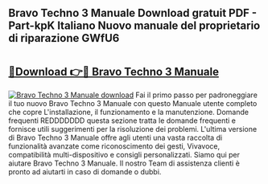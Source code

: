 ## Bravo Techno 3 Manuale Download gratuit PDF - Part-kpK Italiano Nuovo manuale del proprietario di riparazione GWfU6

# <h2><a href="http://dfe2rpo.blite.top/?on=Bravo+Techno+3+Manuale">🔗Download 👉🔴 Bravo Techno 3 Manuale</a></h2>

[![Bravo Techno 3 Manuale download](https://i.imgur.com/lujVjoI.png)](http://dfe2rpo.blite.top/?on=Bravo+Techno+3+Manuale)
Fai il primo passo per padroneggiare il tuo nuovo Bravo Techno 3 Manuale con questo Manuale utente completo che copre L'installazione, il funzionamento e la manutenzione. Domande frequenti REDDDDDDD questa sezione tratta le domande frequenti e fornisce utili suggerimenti per la risoluzione dei problemi. L'ultima versione di Bravo Techno 3 Manuale offre agli utenti una vasta raccolta di funzionalità avanzate come riconoscimento dei gesti, Vivavoce, compatibilità multi-dispositivo e consigli personalizzati. Siamo qui per aiutare Bravo Techno 3 Manuale. Il nostro Team di assistenza clienti è pronto ad aiutarti in caso di domande o dubbi.
